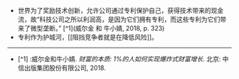 - 世界为了奖励技术创新，允许公司通过专利保护自己，获得技术带来的现金流，故“科技公司之所以利润高，是因为它们拥有专利，而这些专利为它们带来了微型垄断。” [^1](威尔金 和 牛小婧, 2018, p. 323)
- 专利作为护城河，[[阻挡竞争者就是在降低风险]]。
- ----
- [^1] :威尔金和牛小婧. *财富的本质: 1%的人如何实现爆炸式财富增长*. 北京: 中信出版集团股份有限公司, 2018.
